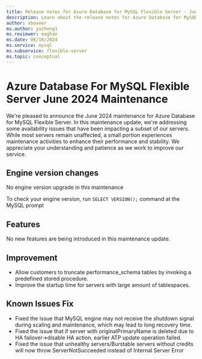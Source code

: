 ```yaml
---
title: Release notes for Azure Database for MySQL Flexible Server - June 2024
description: Learn about the release notes for Azure Database for MySQL Flexible Server June 2024.
author: xboxeer
ms.author: yuzheng1
ms.reviewer: maghan
ms.date: 06/18/2024
ms.service: mysql
ms.subservice: flexible-server
ms.topic: conceptual
---
```


# Azure Database For MySQL Flexible Server June 2024 Maintenance

We're pleased to announce the June 2024 maintenance for Azure Database for MySQL Flexible Server. In this maintenance update, we're addressing some availability issues that have been impacting a subset of our servers. While most servers remain unaffected, a small portion experiences maintenance activities to enhance their performance and stability. We appreciate your understanding and patience as we work to improve our service.

## Engine version changes
No engine version upgrade in this maintenance

To check your engine version, run `SELECT VERSION();` command at the MySQL prompt

## Features
No new features are being introduced in this maintenance update.

## Improvement
- Allow customers to truncate performance_schema tables by invoking a predefined stored procedure.
- Improve the startup time for servers with large amount of tablespaces.
    
## Known Issues Fix
- Fixed the issue that MySQL engine may not receive the shutdown signal during scaling and maintenance, which may lead to long recovery time.
- Fixed the issue that if server with originalPrimaryName is deleted due to HA failover->disable HA action, earlier ATP update operation failed. 
- Fixed the issue that unhealthy servers/Burstable servers without credits will now throw ServerNotSucceeded instead of Internal Server Error
